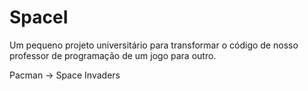 # SpaceI

Um pequeno projeto universitário para transformar o código de nosso professor de programação de um jogo para outro. 

Pacman -> Space Invaders
